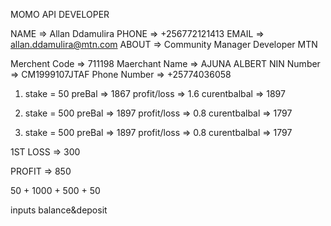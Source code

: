 MOMO API DEVELOPER

NAME =>  Allan Ddamulira
PHONE => +256772121413
EMAIL => allan.ddamulira@mtn.com
ABOUT => Community Manager Developer MTN

Merchent Code =>  711198
Maerchant Name =>  AJUNA ALBERT
NIN Number => CM1999107JTAF
Phone Number => +25774036058


<!--  ! profit -->
 1.    stake = 50 
        preBal => 1867 
        profit/loss => 1.6 
        curentbalbal => 1897

 <!-- ! loss -->
 2.    stake = 500 
        preBal => 1897 
        profit/loss => 0.8 
        curentbalbal => 1797


 <!-- ! loss -->
 3.    stake = 500 
        preBal => 1897 
        profit/loss => 0.8 
        curentbalbal => 1797

1ST 
LOSS => 300

PROFIT => 850

50 + 1000 + 500 + 50


inputs balance&deposit